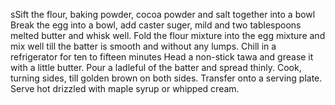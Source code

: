 sSift the flour, baking powder, cocoa powder and salt together into a bowl
Break the egg into a bowl, add caster suger, mild and two tablespoons melted butter and whisk well.
Fold the flour mixture into the egg mixture and mix well till the batter is smooth and without any lumps.  Chill in a refrigerator for ten to fifteen minutes
Head a non-stick tawa and grease it with a little butter.  Pour a ladleful of the batter and spread thinly.  Cook, turning sides, till golden brown on both sides.
Transfer onto a serving plate.  Serve hot drizzled with maple syrup or whipped cream.